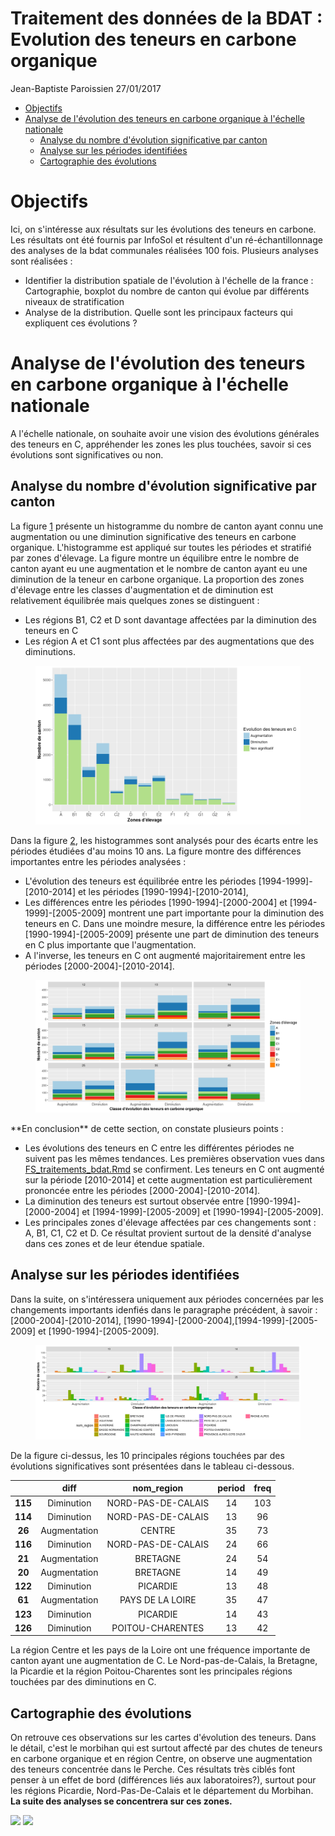 Traitement des données de la BDAT : Evolution des teneurs en carbone organique
================
Jean-Baptiste Paroissien
27/01/2017

-   [Objectifs](#objectifs)
-   [Analyse de l'évolution des teneurs en carbone organique à l'échelle nationale](#analyse-de-levolution-des-teneurs-en-carbone-organique-a-lechelle-nationale)
    -   [Analyse du nombre d'évolution significative par canton](#analyse-du-nombre-devolution-significative-par-canton)
    -   [Analyse sur les périodes identifiées](#analyse-sur-les-periodes-identifiees)
    -   [Cartographie des évolutions](#cartographie-des-evolutions)

Objectifs
=========

Ici, on s'intéresse aux résultats sur les évolutions des teneurs en carbone. Les résultats ont été fournis par InfoSol et résultent d'un ré-échantillonnage des analyses de la bdat communales réalisées 100 fois. Plusieurs analyses sont réalisées :

-   Identifier la distribution spatiale de l'évolution à l'échelle de la france : Cartographie, boxplot du nombre de canton qui évolue par différents niveaux de stratification
-   Analyse de la distribution. Quelle sont les principaux facteurs qui expliquent ces évolutions ?

Analyse de l'évolution des teneurs en carbone organique à l'échelle nationale
=============================================================================

A l'échelle nationale, on souhaite avoir une vision des évolutions générales des teneurs en C, appréhender les zones les plus touchées, savoir si ces évolutions sont significatives ou non.

Analyse du nombre d'évolution significative par canton
------------------------------------------------------

La figure <A HREF="#histo_evolution">1</A> présente un histogramme du nombre de canton ayant connu une augmentation ou une diminution significative des teneurs en carbone organique. L'histogramme est appliqué sur toutes les périodes et stratifié par zones d'élevage.
La figure montre un équilibre entre le nombre de canton ayant eu une augmentation et le nombre de canton ayant eu une diminution de la teneur en carbone organique. La proportion des zones d'élevage entre les classes d'augmentation et de diminution est relativement équilibrée mais quelques zones se distinguent :

-   Les régions B1, C2 et D sont davantage affectées par la diminution des teneurs en C
-   Les région A et C1 sont plus affectées par des augmentations que des diminutions.

<figure style="text-align:center;">
<a name="histo_evolution"></a><img src="FS_traitements_bdatdiff_files/figure-markdown_github/unnamed-chunk-4-1.png">
<figcaption>
</figcaption>
</figure>
Dans la figure <A HREF="#histo_evolution_period">2</A>, les histogrammes sont analysés pour des écarts entre les périodes étudiées d'au moins 10 ans. La figure montre des différences importantes entre les périodes analysées :

-   L'évolution des teneurs est équilibrée entre les périodes \[1994-1999\]-\[2010-2014\] et les périodes \[1990-1994\]-\[2010-2014\],
-   Les différences entre les périodes \[1990-1994\]-\[2000-2004\] et \[1994-1999\]-\[2005-2009\] montrent une part importante pour la diminution des teneurs en C. Dans une moindre mesure, la différence entre les périodes \[1990-1994\]-\[2005-2009\] présente une part de diminution des teneurs en C plus importante que l'augmentation.
-   A l'inverse, les teneurs en C ont augmenté majoritairement entre les périodes \[2000-2004\]-\[2010-2014\].

<figure style="text-align:center;">
<a name="histo_evolution_period"></a><img src="FS_traitements_bdatdiff_files/figure-markdown_github/unnamed-chunk-5-1.png">
<figcaption>
</figcaption>
</figure>
**En conclusion** de cette section, on constate plusieurs points :

-   Les évolutions des teneurs en C entre les différentes périodes ne suivent pas les mêmes tendances. Les premières observation vues dans [FS\_traitements\_bdat.Rmd](https://github.com/Rosalien/GISEDSol/tree/master/Fichiers_suivis/Traitements/Suivis/FS_traitements_bdat.Rmd) se confirment. Les teneurs en C ont augmenté sur la période \[2010-2014\] et cette augmentation est particulièrement prononcée entre les périodes \[2000-2004\]-\[2010-2014\].
-   La diminution des teneurs est surtout observée entre \[1990-1994\]-\[2000-2004\] et \[1994-1999\]-\[2005-2009\] et \[1990-1994\]-\[2005-2009\].
-   Les principales zones d'élevage affectées par ces changements sont : A, B1, C1, C2 et D. Ce résultat provient surtout de la densité d'analyse dans ces zones et de leur étendue spatiale.

Analyse sur les périodes identifiées
------------------------------------

Dans la suite, on s'intéressera uniquement aux périodes concernées par les changements importants idenfiés dans le paragraphe précédent, à savoir : \[2000-2004\]-\[2010-2014\], \[1990-1994\]-\[2000-2004\],\[1994-1999\]-\[2005-2009\] et \[1990-1994\]-\[2005-2009\].

<figure style="text-align:center;">
<a name="bar_prairie"></a><img src="FS_traitements_bdatdiff_files/figure-markdown_github/unnamed-chunk-6-1.png">
<figcaption>
</figcaption>
</figure>
De la figure ci-dessus, les 10 principales régions touchées par des évolutions significatives sont présentées dans le tableau ci-dessous.

|         |     diff     |     nom\_region    | period | freq |
|:-------:|:------------:|:------------------:|:------:|:----:|
| **115** |  Diminution  | NORD-PAS-DE-CALAIS |   14   |  103 |
| **114** |  Diminution  | NORD-PAS-DE-CALAIS |   13   |  96  |
|  **26** | Augmentation |       CENTRE       |   35   |  73  |
| **116** |  Diminution  | NORD-PAS-DE-CALAIS |   24   |  66  |
|  **21** | Augmentation |      BRETAGNE      |   24   |  54  |
|  **20** | Augmentation |      BRETAGNE      |   14   |  49  |
| **122** |  Diminution  |      PICARDIE      |   13   |  48  |
|  **61** | Augmentation |  PAYS DE LA LOIRE  |   35   |  47  |
| **123** |  Diminution  |      PICARDIE      |   14   |  43  |
| **126** |  Diminution  |  POITOU-CHARENTES  |   13   |  42  |

La région Centre et les pays de la Loire ont une fréquence importante de canton ayant une augmentation de C.
Le Nord-pas-de-Calais, la Bretagne, la Picardie et la région Poitou-Charentes sont les principales régions touchées par des diminutions en C.

Cartographie des évolutions
---------------------------

On retrouve ces observations sur les cartes d'évolution des teneurs. Dans le détail, c'est le morbihan qui est surtout affecté par des chutes de teneurs en carbone organique et en région Centre, on observe une augmentation des teneurs concentrée dans le Perche.
Ces résultats très ciblés font penser à un effet de bord (différences liés aux laboratoires?), surtout pour les régions Picardie, Nord-Pas-De-Calais et le département du Morbihan. **La suite des analyses se concentrera sur ces zones.**

![](/media/sf_GIS_ED/Dev/Scripts/master//Fichiers_suivis/Traitements/Fichiers/Median_evolu_c.png) ![](/media/sf_GIS_ED/Dev/Scripts/master//Fichiers_suivis/Traitements/Fichiers/Median_diff_c.png)
